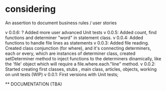 # considering
An assertion to document business rules / user stories

v 0.0.6:  ? Added more user advanced Unit tests
v 0.0.5:  Added count, find functions and determiner "word" in statement class.
v 0.0.4:  Added functions to handle file lines as statements
v 0.0.3:  Added file reading. Created class conjunction (for where), and it's connecting determiners, each or every, which are instances of determiner class, created setDeterminer method to inject functions to the determiners dinamically, like the 'file' object which will require a file.where.each."line" method.
v 0.0.2:  Started creating first classes, stubs , main class, articles, objects, working on unit tests (WIP)
v 0.0.1:  First versions with Unit tests;

** DOCUMENTATION (TBA)